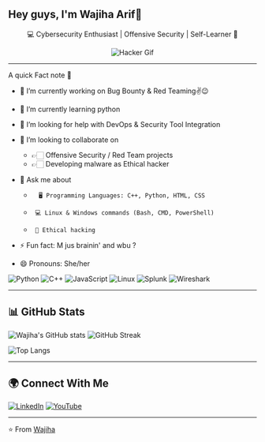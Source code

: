 ##  Hey guys, I'm Wajiha Arif👋


<div align="center">
  
💻 Cybersecurity Enthusiast | Offensive Security | Self-Learner 🚀  

![Hacker Gif](https://media.giphy.com/media/L1R1tvI9svkIWwpVYr/giphy.gif)

</div>

---
A quick Fact note 💫

- 🔭 I’m currently working on Bug Bounty & Red Teaming✌😉 

- 🌱 I’m currently learning python

- 🤔 I’m looking for help with DevOps & Security Tool Integration 

- 👯 I’m looking to collaborate on

  - 
       👉🏻 Offensive Security / Red Team projects
  -
       👉🏻 Developing malware as Ethical hacker


  
- 💬 Ask me about

  -
          🖥 Programming Languages: C++, Python, HTML, CSS
  -
         💻 Linux & Windows commands (Bash, CMD, PowerShell)
  -
         🔐 Ethical hacking


- ⚡ Fun fact: M jus brainin' and wbu ?
- 😄 Pronouns: She/her 


  

![Python](https://img.shields.io/badge/Python-14354C?style=for-the-badge&logo=python&logoColor=white)   ![C++](https://img.shields.io/badge/C++-00599C?style=for-the-badge&logo=cplusplus&logoColor=white)   ![JavaScript](https://img.shields.io/badge/JavaScript-323330?style=for-the-badge&logo=javascript&logoColor=f7df1e)   ![Linux](https://img.shields.io/badge/Linux-FCC624?style=for-the-badge&logo=linux&logoColor=black)   ![Splunk](https://img.shields.io/badge/Splunk-000000?style=for-the-badge&logo=splunk&logoColor=white)   ![Wireshark](https://img.shields.io/badge/Wireshark-1679A7?style=for-the-badge&logo=wireshark&logoColor=white)  

---

## 📊 GitHub Stats  

![Wajiha's GitHub stats](https://github-readme-stats.vercel.app/api?username=Crypto-Void787&show_icons=true&theme=radical)  ![GitHub Streak](https://streak-stats.demolab.com?user=Crypto-Void787&theme=radical)  

![Top Langs](https://github-readme-stats.vercel.app/api/top-langs/?username=Crypto-Void787&layout=compact&theme=radical)  



---


## 🌍 Connect With Me  

[![LinkedIn](https://img.shields.io/badge/LinkedIn-blue?style=for-the-badge&logo=linkedin)](https://www.linkedin.com/in/wajiha-arif/)   [![YouTube](https://img.shields.io/badge/YouTube-FF0000?style=for-the-badge&logo=youtube&logoColor=white)](https://www.youtube.com/@Zeroday_overloa)

---

⭐️ From [Wajiha](https://github.com/Crypto-Void787)  
